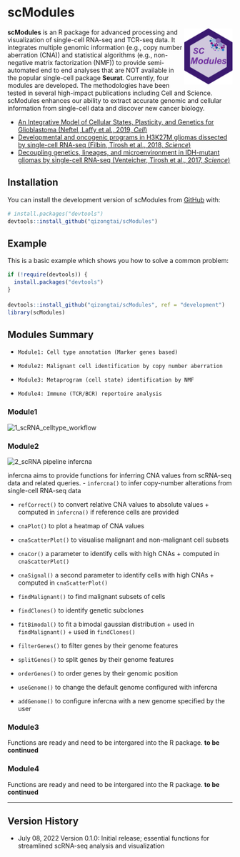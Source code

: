 
<!-- README.md is generated from README.Rmd. Please edit that file -->

# scModules

<img align="right" width="108" height="125" src="man/figures/scModules1.png">

<!-- badges: start -->
<!-- badges: end -->

**scModules** is an R package for advanced processing and visualization
of single-cell RNA-seq and TCR-seq data. It integrates multiple genomic
information (e.g., copy number aberration (CNA)) and statistical
algorithms (e.g., non-negative matrix factorization (NMF)) to provide
semi-automated end to end analyses that are NOT available in the popular
single-cell package **Seurat**. Currently, four modules are developed.
The methodologies have been tested in several high-impact publications
including Cell and Science. scModules enhances our ability to extract
accurate genomic and cellular information from single-cell data and
discover new cancer biology.

-   [An Integrative Model of Cellular States, Plasticity, and Genetics
    for Glioblastoma (Neftel, Laffy et al., 2019,
    *Cell*)](https://doi.org/10.1016/j.cell.2019.06.024)
-   [Developmental and oncogenic programs in H3K27M gliomas dissected by
    single-cell RNA-seq (Filbin, Tirosh et al., 2018,
    *Science*)](https://doi.org/10.1126/science.aao4750)
-   [Decoupling genetics, lineages, and microenvironment in IDH-mutant
    gliomas by single-cell RNA-seq (Venteicher, Tirosh et al., 2017,
    *Science*)](https://doi.org/10.1126/science.aai8478)

## Installation

You can install the development version of scModules from
[GitHub](https://github.com/) with:

``` r
# install.packages("devtools")
devtools::install_github("qizongtai/scModules")
```

## Example

This is a basic example which shows you how to solve a common problem:

``` r
if (!require(devtools)) {
  install.packages("devtools")
}

devtools::install_github("qizongtai/scModules", ref = "development")
library(scModules)
```

## Modules Summary

-   `Module1: Cell type annotation (Marker genes based)`

-   `Module2: Malignant cell identification by copy number aberration`

-   `Module3: Metaprogram (cell state) identification by NMF`

-   `Module4: Immune (TCR/BCR) repertoire analysis`

### Module1

![1_scRNA_celltype_workflow](https://user-images.githubusercontent.com/33009124/177924123-b77d89d4-fc91-4673-8ca3-1823942e7d36.PNG)

### Module2

![2_scRNA pipeline
infercna](https://user-images.githubusercontent.com/33009124/177924157-cda90bf3-4953-4c3f-9ab5-7ba03c6222c9.PNG)

infercna aims to provide functions for inferring CNA values from
scRNA-seq data and related queries. - `infercna()` to infer copy-number
alterations from single-cell RNA-seq data

-   `refCorrect()` to convert relative CNA values to absolute values +
    computed in `infercna()` if reference cells are provided

-   `cnaPlot()` to plot a heatmap of CNA values

-   `cnaScatterPlot()` to visualise malignant and non-malignant cell
    subsets

-   `cnaCor()` a parameter to identify cells with high CNAs + computed
    in `cnaScatterPlot()`

-   `cnaSignal()` a second parameter to identify cells with high CNAs +
    computed in `cnaScatterPlot()`

-   `findMalignant()` to find malignant subsets of cells

-   `findClones()` to identify genetic subclones

-   `fitBimodal()` to fit a bimodal gaussian distribution + used in
    `findMalignant()` + used in `findClones()`

-   `filterGenes()` to filter genes by their genome features

-   `splitGenes()` to split genes by their genome features

-   `orderGenes()` to order genes by their genomic position

-   `useGenome()` to change the default genome configured with infercna

-   `addGenome()` to configure infercna with a new genome specified by
    the user

### Module3

Functions are ready and need to be intergared into the R package. **to
be continued**

### Module4

Functions are ready and need to be intergared into the R package. **to
be continued**

------------------------------------------------------------------------

## Version History

-   July 08, 2022 Version 0.1.0: Initial release; essential functions
    for streamlined scRNA-seq analysis and visualization
